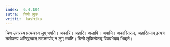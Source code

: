 ```yaml
---
index:  6.4.104
sutra:  चिणो लुक्
vritti:  kashika 
---
```


चिण उत्तरस्य प्रत्ययस्य लुग् भवति। अकारि। अहारि। अलावि। अपाचि। अकारितराम्, अहारितमाम् इत्यत्र तलोपस्य असिद्धत्वात् तरप्तमपोर् न लुग् भवति। चिणो लुकित्येतद् विषयभेदाद् भिद्यते।

